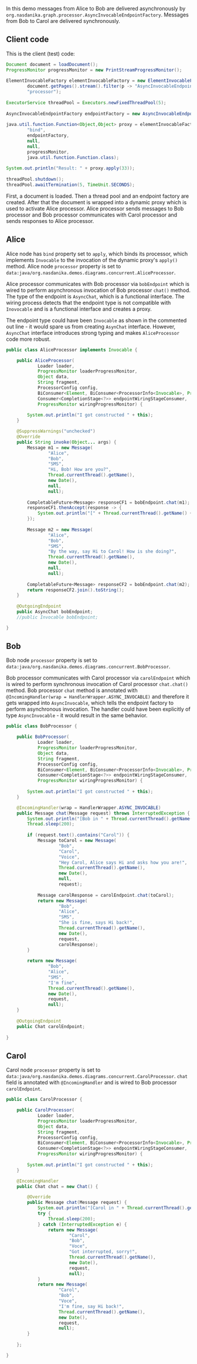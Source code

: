 In this demo messages from Alice to Bob are delivered asynchronously by ``org.nasdanika.graph.processor.AsyncInvocableEndpointFactory``.
Messages from Bob to Carol are delivered synchronously.

## Client code

This is the client (test) code:

```java
Document document = loadDocument();
ProgressMonitor progressMonitor = new PrintStreamProgressMonitor();				
		
ElementInvocableFactory elementInvocableFactory = new ElementInvocableFactory(
		document.getPages().stream().filter(p -> "AsyncInvocableEndpointFactory".equals(p.getName())).findFirst().get(), 
		"processor");
		
ExecutorService threadPool = Executors.newFixedThreadPool(5);
		
AsyncInvocableEndpointFactory endpointFactory = new AsyncInvocableEndpointFactory(threadPool);		
		
java.util.function.Function<Object,Object> proxy = elementInvocableFactory.createProxy(
		"bind",
		endpointFactory,
		null,
		null,
		progressMonitor,
		java.util.function.Function.class);
		
System.out.println("Result: " + proxy.apply(33));
		
threadPool.shutdown();
threadPool.awaitTermination(5, TimeUnit.SECONDS);
```

First, a document is loaded.
Then a thread pool and an endpoint factory are created.
After that the document is wrapped into a dynamic proxy which is used to activate Alice processor.
Alice processor sends messages to Bob processor and Bob processor communicates with Carol processor and sends responses to Alice processor.

## Alice

Alice node has ``bind`` property set to ``apply``, which binds its processor, which implements ``Invocable`` to the invocation of the dynamic proxy's ``apply()`` method.
Alice node ``processor`` property is set to ``data:java/org.nasdanika.demos.diagrams.concurrent.AliceProcessor``.

Alice processor communicates with Bob processor via ``bobEndpoint`` which is wired to perform asynchronous invocation of Bob processor ``chat()`` method.
The type of the endpoint is ``AsyncChat``, which is a functional interface. 
The wiring process detects that the endpoint type is not compatible with ``Inovocable`` and is a functional interface and creates a proxy.

The endpoint type could have been ``Invocable`` as shown in the commented out line - it would spare us from creating ``AsynChat`` interface. 
However, ``AsyncChat`` interface introduces strong typing and makes ``AliceProcessor`` code more robust.

```java
public class AliceProcessor implements Invocable {

	public AliceProcessor(
			Loader loader,
			ProgressMonitor loaderProgressMonitor,
			Object data,
			String fragment,
			ProcessorConfig config,
			BiConsumer<Element, BiConsumer<ProcessorInfo<Invocable>, ProgressMonitor>> infoProvider,
			Consumer<CompletionStage<?>> endpointWiringStageConsumer,
			ProgressMonitor wiringProgressMonitor) {
		
		System.out.println("I got constructed " + this);
	}

	@SuppressWarnings("unchecked")
	@Override
	public String invoke(Object... args) {
		Message m1 = new Message(
				"Alice", 
				"Bob", 
				"SMS", 
				"Hi, Bob! How are you?", 
				Thread.currentThread().getName(), 
				new Date(), 
				null, 
				null);
		
		CompletableFuture<Message> responseCF1 = bobEndpoint.chat(m1);		
		responseCF1.thenAccept(response -> {
			System.out.println("[" + Thread.currentThread().getName() + "] Response: " + response);			
		});
		
		Message m2 = new Message(
				"Alice", 
				"Bob", 
				"SMS", 
				"By the way, say Hi to Carol! How is she doing?", 
				Thread.currentThread().getName(), 
				new Date(), 
				null, 
				null);
				
		CompletableFuture<Message> responseCF2 = bobEndpoint.chat(m2);				
		return responseCF2.join().toString();
	}
	
	@OutgoingEndpoint
	public AsyncChat bobEndpoint;
	//public Invocable bobEndpoint;

}
```

## Bob

Bob node ``processor`` property is set to ``data:java/org.nasdanika.demos.diagrams.concurrent.BobProcessor``.

Bob processor communicates with Carol processor via ``carolEndpoint`` which is wired to perform synchronous invocation of Carol processor ``chat.chat()`` method.
Bob processor ``chat`` method is annotated with ``@IncomingHandler(wrap = HandlerWrapper.ASYNC_INVOCABLE)`` and therefore it gets wrapped into ``AsyncInvocable``, 
which tells the endpoint factory to perform asynchronous invocation.
The handler could have been explicitly of type ``AsyncInvocable`` - it would result in the same behavior.

```java
public class BobProcessor {

	public BobProcessor(
			Loader loader,
			ProgressMonitor loaderProgressMonitor,
			Object data,
			String fragment,
			ProcessorConfig config,
			BiConsumer<Element, BiConsumer<ProcessorInfo<Invocable>, ProgressMonitor>> infoProvider,
			Consumer<CompletionStage<?>> endpointWiringStageConsumer,
			ProgressMonitor wiringProgressMonitor) {
		
		System.out.println("I got constructed " + this);
	}

	@IncomingHandler(wrap = HandlerWrapper.ASYNC_INVOCABLE)
	public Message chat(Message request) throws InterruptedException {
		System.out.println("[Bob in " + Thread.currentThread().getName() + "] Got this from Alice: " + request);
		Thread.sleep(200);
		
		if (request.text().contains("Carol")) {
			Message toCarol = new Message(
					"Bob", 
					"Carol", 
					"Voice", 
					"Hey Carol, Alice says Hi and asks how you are!", 
					Thread.currentThread().getName(), 
					new Date(), 
					null, 
					request);
			
			Message carolResponse = carolEndpoint.chat(toCarol);		
			return new Message(
					"Bob", 
					"Alice", 
					"SMS", 
					"She is fine, says Hi back!", 
					Thread.currentThread().getName(), 
					new Date(), 
					request, 
					carolResponse);					
		}
		
		return new Message(
				"Bob", 
				"Alice", 
				"SMS", 
				"I'm fine", 
				Thread.currentThread().getName(), 
				new Date(), 
				request, 
				null);		
	}
	
	@OutgoingEndpoint
	public Chat carolEndpoint;
	
}
```

## Carol

Carol node ``processor`` property is set to ``data:java/org.nasdanika.demos.diagrams.concurrent.CarolProcessor``.
``chat`` field is annotated with ``@IncomingHandler`` and is wired to Bob processor ``carolEndpoint``.

```java
public class CarolProcessor {

	public CarolProcessor(
			Loader loader,
			ProgressMonitor loaderProgressMonitor,
			Object data,
			String fragment,
			ProcessorConfig config,
			BiConsumer<Element, BiConsumer<ProcessorInfo<Invocable>, ProgressMonitor>> infoProvider,
			Consumer<CompletionStage<?>> endpointWiringStageConsumer,
			ProgressMonitor wiringProgressMonitor) {
		
		System.out.println("I got constructed " + this);
	}

	@IncomingHandler	
	public Chat chat = new Chat() {

		@Override
		public Message chat(Message request) {
			System.out.println("[Carol in " + Thread.currentThread().getName() + "] Got this from Bob: " + request);
			try {
				Thread.sleep(200);
			} catch (InterruptedException e) {
				return new Message(
						"Carol", 
						"Bob", 
						"Voce", 
						"Got interrupted, sorry!", 
						Thread.currentThread().getName(), 
						new Date(), 
						request, 
						null);		
			}
			return new Message(
					"Carol", 
					"Bob", 
					"Voce", 
					"I'm fine, say Hi back!", 
					Thread.currentThread().getName(), 
					new Date(), 
					request, 
					null);		
		}
		
	};

}
```
